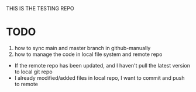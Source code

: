 THIS IS THE TESTING REPO

# TODO
1. how to sync main and master branch in github-manually
2. how to manage the code in local file system and remote repo
  - If the remote repo has been updated, and I haven't pull the latest version to local git repo
  - I already modified/added files in local repo, I want to commit and push to remote
